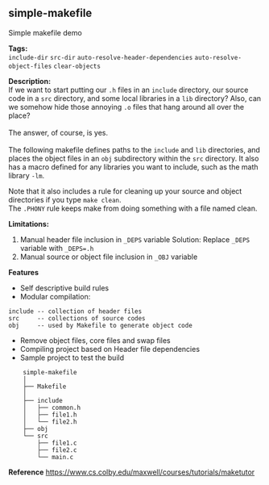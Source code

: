 ## simple-makefile
Simple makefile demo

**Tags:**<br>
```include-dir``` ```src-dir``` ```auto-resolve-header-dependencies``` ```auto-resolve-object-files``` ```clear-objects```

**Description:**<br>
If we want to start putting our ```.h``` files in an ```include``` directory, our source code in a ```src``` directory, and some local libraries in a ```lib``` directory? Also, can we somehow hide those annoying ```.o``` files that hang around all over the place?<br>
<br>
The answer, of course, is yes.<br>
<br>
The following makefile defines paths to the ```include``` and ```lib``` directories, and places the object files in an ```obj``` subdirectory within the ```src``` directory. It also has a macro defined for any libraries you want to include, such as the math library ```-lm```.<br>

Note that it also includes a rule for cleaning up your source and object directories if you type ```make clean```.<br>
The ```.PHONY``` rule keeps make from doing something with a file named clean.<br>

**Limitations:**<br>
1. Manual header file inclusion in ```_DEPS``` variable 
   Solution: Replace ```_DEPS``` variable with ```_DEPS=.h```
2. Manual source or object file inclusion in ```_OBJ``` variable

**Features**<br>
- Self descriptive build rules
- Modular compilation:
```
include -- collection of header files
src     -- collections of source codes
obj     -- used by Makefile to generate object code
```
- Remove object files, core files and swap files
- Compiling project based on Header file dependencies
- Sample project to test the build
```
    simple-makefile
    │
    ├── Makefile
    │
    ├── include
    │   ├── common.h
    │   ├── file1.h
    │   └── file2.h
    ├── obj
    └── src
        ├── file1.c
        ├── file2.c
        └── main.c
```

**Reference**
https://www.cs.colby.edu/maxwell/courses/tutorials/maketutor

